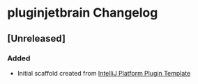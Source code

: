<!-- Keep a Changelog guide -> https://keepachangelog.com -->

# pluginjetbrain Changelog

## [Unreleased]
### Added
- Initial scaffold created from [IntelliJ Platform Plugin Template](https://github.com/JetBrains/intellij-platform-plugin-template)
